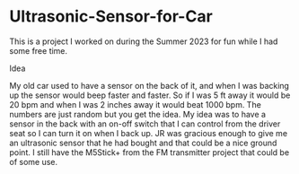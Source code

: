 # Ultrasonic-Sensor-for-Car
This is a project I worked on during the Summer 2023 for fun while I had some free time. 

Idea

My old car used to have a sensor on the back of it, and when I was backing up the sensor would beep faster and faster. So if I was 5 ft away it would be 20 bpm and when I was 2 inches away it would beat 1000 bpm. The numbers are just random but you get the idea. My idea was to have a sensor in the back with an on-off switch that I can control from the driver seat so I can turn it on when I back up. JR was gracious enough to give me an ultrasonic sensor that he had bought and that could be a nice ground point. I still have the M5Stick+ from the FM transmitter project that could be of some use.
